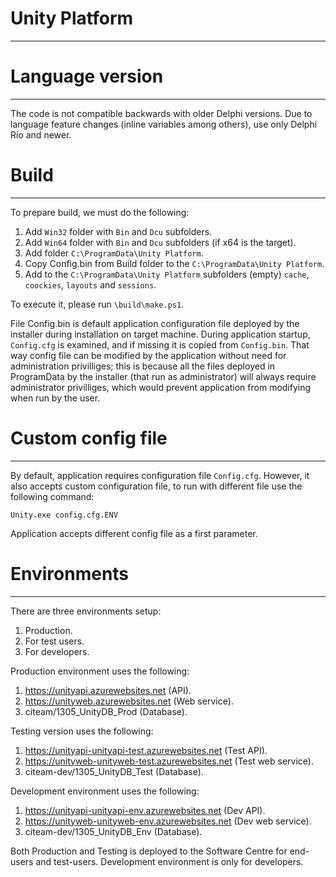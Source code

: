 # Unity Platform

---

# Language version

---

The code is not compatible backwards with older Delphi versions. Due to language feature changes (inline variables among others), use only Delphi Rio and newer.

# Build

---

To prepare build, we must do the following:

1. Add `Win32` folder with `Bin` and `Dcu` subfolders.
1. Add `Win64` folder with `Bin` and `Dcu` subfolders (if x64 is the target).
1. Add folder `C:\ProgramData\Unity Platform`.
1. Copy Config.bin from Build folder to the `C:\ProgramData\Unity Platform`.
1. Add to the `C:\ProgramData\Unity Platform` subfolders (empty) `cache`, `coockies`, `layouts` and `sessions`. 

To execute it, please run `\build\make.ps1`.

File Config.bin is default application configuration file deployed by the installer during installation on target machine. During application startup, `Config.cfg` is examined, and if missing it is copied from `Config.bin`. 
That way config file can be modified by the application without need for administration privilliges; this is because all the files deployed in ProgramData by the installer (that run as administrator) will always require
administrator privilliges, which would prevent application from modifying when run by the user.

# Custom config file

---

By default, application requires configuration file `Config.cfg`. However, it also accepts custom configuration file, to run with different file use the following command:

`Unity.exe config.cfg.ENV` 

Application accepts different config file as a first parameter. 


# Environments

---

There are three environments setup:

1. Production.
1. For test users.
1. For developers.

Production environment uses the following:

1. https://unityapi.azurewebsites.net (API).
1. https://unityweb.azurewebsites.net (Web service).
1. citeam/1305_UnityDB_Prod (Database).

Testing version uses the following:

1. https://unityapi-unityapi-test.azurewebsites.net (Test API).
1. https://unityweb-unityweb-test.azurewebsites.net (Test web service).
1. citeam-dev/1305_UnityDB_Test (Database).

Development environment uses the following:

1. https://unityapi-unityapi-env.azurewebsites.net (Dev API).
1. https://unityweb-unityweb-env.azurewebsites.net (Dev web service).
1. citeam-dev/1305_UnityDB_Env (Database).

Both Production and Testing is deployed to the Software Centre for end-users and test-users. Development environment is only for developers.
